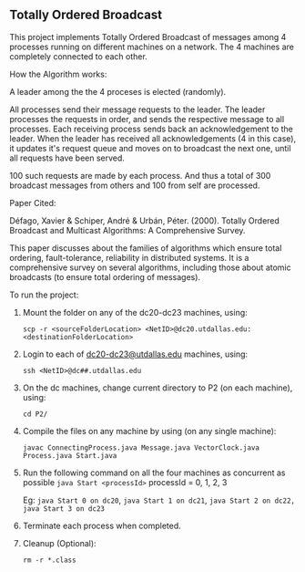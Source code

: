 ## Totally Ordered Broadcast

This project implements Totally Ordered Broadcast of messages among 4 processes running on different machines on a network.
The 4 machines are completely connected to each other.

How the Algorithm works:

A leader among the the 4 proceses is elected (randomly).

All processes send their message requests to the leader. The leader processes the requests in order, and sends the respective message to all processes.
Each receiving process sends back an acknowledgement to the leader. When the leader has received all acknowledgements (4 in this case), it updates it's request queue and moves on to broadcast the next one, until all requests have been served.

100 such requests are made by each process. And thus a total of 300 broadcast messages from others and 100 from self are processed.

Paper Cited:

Défago, Xavier & Schiper, André & Urbán, Péter. (2000). Totally Ordered Broadcast and Multicast Algorithms: A Comprehensive Survey.

This paper discusses about the families of algorithms which ensure total ordering, fault-tolerance, reliability in distributed systems. It is a comprehensive survey on several algorithms, including those about atomic broadcasts (to ensure total ordering of messages).


To run the project:

1. Mount the folder on any of the dc20-dc23 machines, using:
    ``` shell
    scp -r <sourceFolderLocation> <NetID>@dc20.utdallas.edu:<destinationFolderLocation>
    ```

2. Login to each of dc20-dc23@utdallas.edu machines, using:
    ``` shell
    ssh <NetID>@dc##.utdallas.edu
    ```

3. On the dc machines, change current directory to P2 (on each machine), using:

    `cd P2/`

4. Compile the files on any machine by using (on any single machine):

    `javac ConnectingProcess.java Message.java VectorClock.java Process.java Start.java`

5. Run the following command on all the four machines as concurrent as possible
    `java Start <processId>`
    processId = 0, 1, 2, 3

    Eg: `java Start 0 on dc20`, `java Start 1 on dc21`, `java Start 2 on dc22,` `java Start 3 on dc23`

6. Terminate each process when completed.

7. Cleanup (Optional):
    ``` shell
    rm -r *.class
    ```

